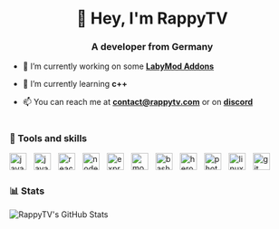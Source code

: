 <h1 align="center">👋 Hey, I'm RappyTV</h1>
<h3 align="center">A developer from Germany</h3>

- 🔭 I’m currently working on some [**LabyMod Addons**](https://github.com/RappyLabyAddons)

- 🌱 I’m currently learning **c++**

- 📫 You can reach me at **contact@rappytv.com** or on **[discord](https://discord.com/users/397829538773598220)**

#

<h3>🧰 Tools and skills</h3>

<img align="left" alt="javascript" width="30px" style="padding-right: 10px" src="https://cdn.jsdelivr.net/gh/devicons/devicon/icons/javascript/javascript-plain.svg" />
<img align="left" alt="java" width="30px" style="padding-right: 10px" src="https://cdn.jsdelivr.net/gh/devicons/devicon/icons/java/java-original.svg" />
<img align="left" alt="react" width="30px" style="padding-right: 10px" src="https://cdn.jsdelivr.net/gh/devicons/devicon/icons/react/react-original.svg" />
<img align="left" alt="node" width="30px" style="padding-right: 10px" src="https://cdn.jsdelivr.net/gh/devicons/devicon/icons/nodejs/nodejs-original.svg" />
<img align="left" alt="express" width="30px" style="padding-right: 10px" src="https://cdn.jsdelivr.net/gh/devicons/devicon/icons/express/express-original.svg" />
<img align="left" alt="mongodb" width="30px" style="padding-right: 10px" src="https://cdn.jsdelivr.net/gh/devicons/devicon/icons/mongodb/mongodb-original.svg" />
<img align="left" alt="bash" width="30px" style="padding-right: 10px" src="https://cdn.jsdelivr.net/gh/devicons/devicon/icons/bash/bash-original.svg" />
<img align="left" alt="heroku" width="30px" style="padding-right: 10px" src="https://cdn.jsdelivr.net/gh/devicons/devicon/icons/heroku/heroku-plain.svg" />
<img align="left" alt="photoshop" width="30px" style="padding-right: 10px" src="https://cdn.jsdelivr.net/gh/devicons/devicon/icons/photoshop/photoshop-plain.svg" />
<img align="left" alt="linux" width="30px" style="padding-right: 10px" src="https://cdn.jsdelivr.net/gh/devicons/devicon/icons/linux/linux-original.svg" />
<img align="left" alt="git" width="30px" style="padding-right: 10px" src="https://cdn.jsdelivr.net/gh/devicons/devicon/icons/git/git-original.svg" />
<br>

#

<h3>📊 Stats</h1>
<img align="left" alt="RappyTV's GitHub Stats" src="https://github-readme-stats.vercel.app/api?username=RappyTV&show_icons=true&hide_border=true&theme=dark&include_all_commits=true" />
